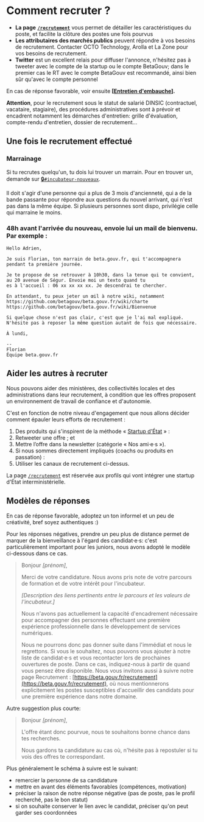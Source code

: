 # Comment recruter ?



* **La page** [**`/recrutement`**](https://beta.gouv.fr/recrutement/) vous permet de détailler les caractéristiques du poste, et facilite la clôture des postes une fois pourvus
* **Les attributaires des marchés publics** peuvent répondre à vos besoins de recrutement. Contacter OCTO Technology, Arolla et La Zone pour vos besoins de recrutement.
* **Twitter** est un excellent relais pour diffuser l'annonce, n'hésitez pas à tweeter avec le compte de la startup ou le compte BetaGouv; dans le premier cas le RT avec le compte BetaGouv est recommandé, ainsi bien sûr qu'avec le compte personnel

En cas de réponse favorable, voir ensuite **\[**[**Entretien d'embauche**](entretiens-de-recrutement.md)**\].**

**Attention**, pour le recrutement sous le statut de salarié DINSIC \(contractuel, vacataire, stagiaire\), des procédures administratives sont à prévoir et encadrent notamment les démarches d'entretien: grille d'évaluation, compte-rendu d'entretien, dossier de recrutement…

## Une fois le recrutement effectué

### Marrainage

Si tu recrutes quelqu'un, tu dois lui trouver un marrain. Pour en trouver un, demande sur [🔒`#incubateur-nouveaux`](https://startups-detat.slack.com/messages/incubateur-nouveaux/).

Il doit s'agir d'une personne qui a plus de 3 mois d'ancienneté, qui a de la bande passante pour répondre aux questions du nouvel arrivant, qui n'est pas dans la même équipe. Si plusieurs personnes sont dispo, privilégie celle qui marraine le moins.

### 48h avant l'arrivée du nouveau, envoie lui un mail de bienvenu. Par exemple :

```text
Hello Adrien,

Je suis Florian, ton marrain de beta.gouv.fr, qui t'accompagnera
pendant ta première journée. 

Je te propose de se retrouver à 10h30, dans la tenue qui te convient,
au 20 avenue de Ségur. Envoie moi un texto quand tu
es à l'accueil : 06 xx xx xx xx. Je descendrai te chercher. 

En attendant, tu peux jeter un œil à notre wiki, notamment
https://github.com/betagouv/beta.gouv.fr/wiki/charte
https://github.com/betagouv/beta.gouv.fr/wiki/Bienvenue

Si quelque chose n'est pas clair, c'est que je l'ai mal expliqué.
N'hésite pas à reposer la même question autant de fois que nécessaire.

À lundi,

--
Florian
Équipe beta.gouv.fr
```

## Aider les autres à recruter

Nous pouvons aider des ministères, des collectivités locales et des administrations dans leur recrutement, à condition que les offres proposent un environnement de travail de confiance et d'autonomie.

C'est en fonction de notre niveau d'engagement que nous allons décider comment épauler leurs efforts de recrutement :

1. Des produits qui s'inspirent de la méthode « [Startup d'État]([https://beta.gouv.fr/apropos/]) » :
2. Retweeter une offre ; et
3. Mettre l’offre dans la newsletter \(catégorie « Nos ami·e·s »\).
4. Si nous sommes directement impliqués \(coachs ou produits en passation\) :
5. Utiliser les canaux de recrutement ci-dessus.

La page [`/recrutement`](https://beta.gouv.fr/recrutement/) est réservée aux profils qui vont intégrer une startup d'État interministérielle.

## Modèles de réponses

En cas de réponse favorable, adoptez un ton informel et un peu de créativité, bref soyez authentiques :\)

Pour les réponses négatives, prendre un peu plus de distance permet de marquer de la bienveillance à l'égard des candidat·e·s: c'est particulièrement important pour les juniors, nous avons adopté le modèle ci-dessous dans ce cas.

> Bonjour _\[prénom\]_,
>
> Merci de votre candidature. Nous avons pris note de votre parcours de formation et de votre intérêt pour l'incubateur.
>
> _\[Description des liens pertinents entre le parcours et les valeurs de l'incubateur.\]_
>
> Nous n'avons pas actuellement la capacité d'encadrement nécessaire pour accompagner des personnes effectuant une première expérience professionnelle dans le développement de services numériques.
>
> Nous ne pourrons donc pas donner suite dans l'immédiat et nous le regrettons. Si vous le souhaitez, nous pouvons vous ajouter à notre liste de candidat·e·s et vous recontacter lors de prochaines ouvertures de poste. Dans ce cas, indiquez-nous à partir de quand vous pensez être disponible. Nous vous invitons aussi à suivre notre page Recrutement : [https://beta.gouv.fr/recrutement](https://beta.gouv.fr/recrutement), où nous mentionnerons explicitement les postes susceptibles d'accueillir des candidats pour une première expérience dans notre domaine.

Autre suggestion plus courte:

> Bonjour _\[prénom\]_,
>
> L'offre étant donc pourvue, nous te souhaitons bonne chance dans tes recherches.
>
> Nous gardons ta candidature au cas où, n'hésite pas à repostuler si tu vois des offres te correspondant.

Plus généralement le schéma à suivre est le suivant:

* remercier la personne de sa candidature
* mettre en avant des éléments favorables \(compétences, motivation\)
* préciser la raison de notre réponse négative \(pas de poste, pas le profil recherché, pas le bon statut\)
* si on souhaite conserver le lien avec le candidat, préciser qu'on peut garder ses coordonnées

